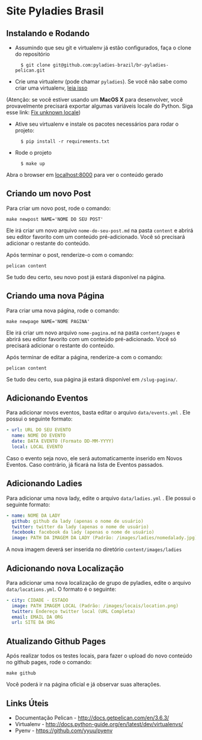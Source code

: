 Site Pyladies Brasil
====================


Instalando e Rodando
--------------------

- Assumindo que seu git e virtualenv já estão configurados, faça o clone do repositório

		$ git clone git@github.com:pyladies-brazil/br-pyladies-pelican.git

- Crie uma virtualenv (pode chamar `pyladies`). Se você não sabe como criar uma virtualenv, [leia isso](http://docs.python-guide.org/en/latest/dev/virtualenvs/)

(Atenção: se você estiver usando um **MacOS X** para desenvolver, você provavelmente precisará exportar algumas variáveis locale do Python. Siga esse link: [Fix unknown locale](http://patrick.arminio.info/fix-valueerror-unknown-locale-utf8/))

- Ative seu virtualenv e instale os pacotes necessários para rodar o projeto:

		$ pip install -r requirements.txt

- Rode o projeto

		$ make up

Abra o browser em [localhost:8000](http://localhost:8000) para ver o conteúdo gerado


Criando um novo Post
--------------------

Para criar um novo post, rode o comando:

	make newpost NAME='NOME DO SEU POST'

Ele irá criar um novo arquivo `nome-do-seu-post.md` na pasta `content` e abrirá seu editor favorito com um conteúdo pré-adicionado.  Você só precisará adicionar o restante do conteúdo.

Após terminar o post, renderize-o com o comando:

	pelican content

Se tudo deu certo, seu novo post já estará disponível na página.


Criando uma nova Página
--------------------

Para criar uma nova página, rode o comando:

	make newpage NAME='NOME PAGINA'

Ele irá criar um novo arquivo `nome-pagina.md` na pasta `content/pages` e abrirá seu editor favorito com um conteúdo pré-adicionado.  Você só precisará adicionar o restante do conteúdo.

Após terminar de editar a página, renderize-a com o comando:

	pelican content

Se tudo deu certo, sua página já estará disponível em `/slug-pagina/`.


Adicionando Eventos
-------------------

Para adicionar novos eventos, basta editar o arquivo `data/events.yml` . Ele possui o seguinte formato:

```yaml
- url: URL DO SEU EVENTO
  name: NOME DO EVENTO
  date: DATA EVENTO (Formato DD-MM-YYYY)
  local: LOCAL EVENTO
```

Caso o evento seja novo, ele será automaticamente inserido em Novos Eventos. Caso contrário, já ficará na lista de Eventos passados.


Adicionando Ladies
------------------

Para adicionar uma nova lady, edite o arquivo `data/ladies.yml` . Ele possui o seguinte formato:


```yaml
- name: NOME DA LADY
  github: github da lady (apenas o nome de usuário)
  twitter: twitter da lady (apenas o nome de usuário)
  facebook: facebook da lady (apenas o nome de usuário)
  image: PATH DA IMAGEM DA LADY (Padrão: /images/ladies/nomedalady.jpg).
```

A nova imagem deverá ser inserida no diretório `content/images/ladies`


Adicionando nova Localização
----------------------------

Para adicionar uma nova localização de grupo de pyladies, edite o arquivo `data/locations.yml`. O formato é o seguinte:


```yaml
- city: CIDADE - ESTADO
  image: PATH IMAGEM LOCAL (Padrão: /images/locais/location.png)
  twitter: Endereço twitter local (URL Completa)
  email: EMAIL DA ORG
  url: SITE DA ORG
```

Atualizando Github Pages
------------------------

Após realizar todos os testes locais, para fazer o upload do novo conteúdo no github pages, rode o comando:

	make github

Você poderá ir na página oficial e já observar suas alterações.


Links Úteis
-----------

* Documentação Pelican - http://docs.getpelican.com/en/3.6.3/
* Virtualenv - http://docs.python-guide.org/en/latest/dev/virtualenvs/
* Pyenv - https://github.com/yyuu/pyenv
